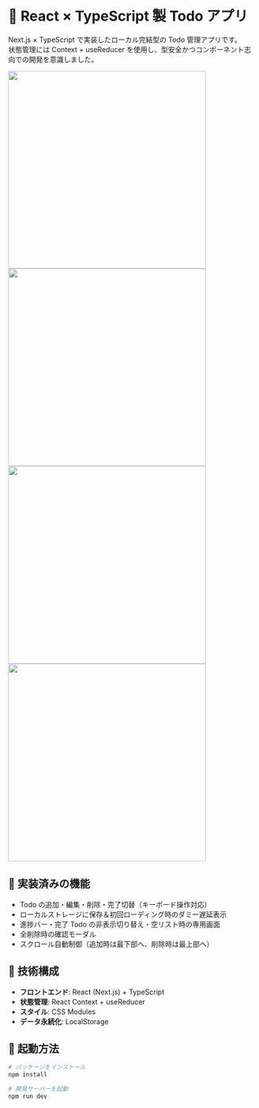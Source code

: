 # 📝 React × TypeScript 製 Todo アプリ

Next.js × TypeScript で実装したローカル完結型の Todo 管理アプリです。  
状態管理には Context + useReducer を使用し、型安全かつコンポーネント志向での開発を意識しました。

<img src="./docs/screenshot/loading-screen.png" width="400" />
<img src="./docs/screenshot/todo-full-ui.png" width="400" />
<img src="./docs/screenshot/delete-modal.png" width="400" />
<img src="./docs/screenshot/no-todo.png" width="400" />

## 🚀 実装済みの機能

- Todo の追加・編集・削除・完了切替（キーボード操作対応）
- ローカルストレージに保存＆初回ローディング時のダミー遅延表示
- 進捗バー・完了 Todo の非表示切り替え・空リスト時の専用画面
- 全削除時の確認モーダル
- スクロール自動制御（追加時は最下部へ、削除時は最上部へ）

## 🧠 技術構成

- **フロントエンド**: React (Next.js) + TypeScript
- **状態管理**: React Context + useReducer
- **スタイル**: CSS Modules
- **データ永続化**: LocalStorage

## 🔧 起動方法

```bash
# パッケージをインストール
npm install

# 開発サーバーを起動
npm run dev
```
